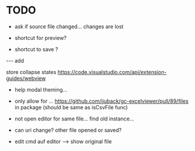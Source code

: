 # TODO


- ask if source file changed... changes are lost

- shortcut for preview?
- shortcut to save ?

--- add


store collapse states
https://code.visualstudio.com/api/extension-guides/webview


- help modal theming...


- only allow for ...
https://github.com/jjuback/gc-excelviewer/pull/89/files
in package (should be same as isCsvFile func)


- not open editor for same file... find old instance...
- can uri change? other file opened or saved?


- edit cmd auf editor --> show original file